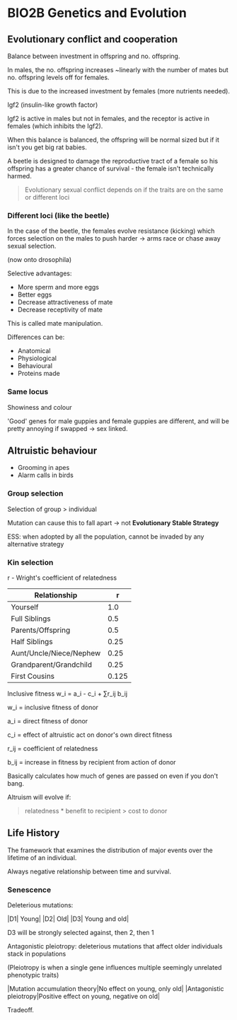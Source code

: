 # BIO2B Genetics and Evolution

## Evolutionary conflict and cooperation
Balance between investment in offspring and no. offspring.

In males, the no. offspring increases ~linearly with the number of mates but no. offspring levels off for females.

This is due to the increased investment by females (more nutrients needed).

Igf2 (insulin-like growth factor)

Igf2 is active in males but not in females, and the receptor is active in females (which inhibits the Igf2).

When this balance is balanced, the offspring will be normal sized but if it isn't you get big rat babies.

A beetle is designed to damage the reproductive tract of a female so his offspring has a greater chance of survival - the female isn't technically harmed.

> Evolutionary sexual conflict depends on if the traits are on the same or different loci

### Different loci (like the beetle)

In the case of the beetle, the females evolve resistance (kicking) which forces selection on the males to push harder -> arms race or chase away sexual selection.

(now onto drosophila)

Selective advantages:
* More sperm and more eggs
* Better eggs
* Decrease attractiveness of mate
* Decrease receptivity of mate

This is called mate manipulation.

Differences can be:
* Anatomical
* Physiological
* Behavioural
* Proteins made

### Same locus
Showiness and colour

'Good' genes for male guppies and female guppies are different, and will be pretty annoying if swapped -> sex linked.

## Altruistic behaviour
* Grooming in apes
* Alarm calls in birds


### Group selection
Selection of group > individual

Mutation can cause this to fall apart -> not **Evolutionary Stable Strategy**

ESS: when adopted by all the population, cannot be invaded by any alternative strategy

### Kin selection
r - Wright's coefficient of relatedness

|Relationship|r|
|-|-|
|Yourself|1.0|
|Full Siblings|0.5|
|Parents/Offspring|0.5|
|Half Siblings|0.25|
|Aunt/Uncle/Niece/Nephew|0.25|
|Grandparent/Grandchild|0.25|
|First Cousins|0.125|

Inclusive fitness
w_i = a_i - c_i + ∑r_ij b_ij

w_i = inclusive fitness of donor

a_i = direct fitness of donor

c_i = effect of altruistic act on donor's own direct fitness

r_ij = coefficient of relatedness

b_ij = increase in fitness by recipient from action of donor


Basically calculates how much of genes are passed on even if you don't bang.

Altruism will evolve if:
> relatedness * benefit to recipient > cost to donor


## Life History
The framework that examines the distribution of major events over the lifetime of an individual.

Always negative relationship between time and survival.

### Senescence
Deleterious mutations:

|D1| Young|
|D2| Old|
|D3| Young and old|

D3 will be strongly selected against, then 2, then 1

Antagonistic pleiotropy: deleterious mutations that affect older individuals stack in populations

(Pleiotropy is when a single gene influences multiple seemingly unrelated phenotypic traits)

|Mutation accumulation theory|No effect on young, only old|
|Antagonistic pleiotropy|Positive effect on young, negative on old|

Tradeoff.



